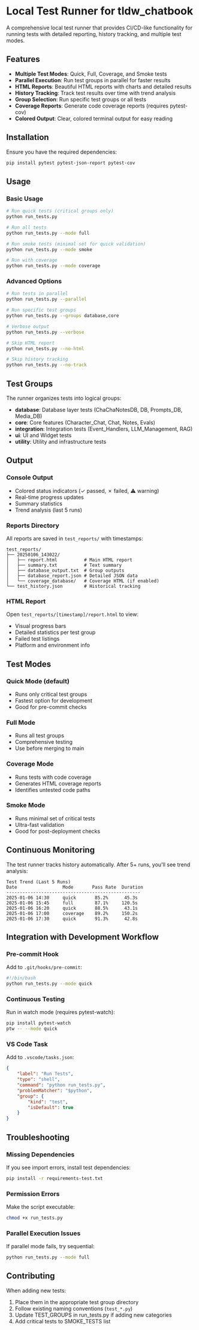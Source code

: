 # Local Test Runner for tldw_chatbook

A comprehensive local test runner that provides CI/CD-like functionality for running tests with detailed reporting, history tracking, and multiple test modes.

## Features

- **Multiple Test Modes**: Quick, Full, Coverage, and Smoke tests
- **Parallel Execution**: Run test groups in parallel for faster results
- **HTML Reports**: Beautiful HTML reports with charts and detailed results
- **History Tracking**: Track test results over time with trend analysis
- **Group Selection**: Run specific test groups or all tests
- **Coverage Reports**: Generate code coverage reports (requires pytest-cov)
- **Colored Output**: Clear, colored terminal output for easy reading

## Installation

Ensure you have the required dependencies:

```bash
pip install pytest pytest-json-report pytest-cov
```

## Usage

### Basic Usage

```bash
# Run quick tests (critical groups only)
python run_tests.py

# Run all tests
python run_tests.py --mode full

# Run smoke tests (minimal set for quick validation)
python run_tests.py --mode smoke

# Run with coverage
python run_tests.py --mode coverage
```

### Advanced Options

```bash
# Run tests in parallel
python run_tests.py --parallel

# Run specific test groups
python run_tests.py --groups database,core

# Verbose output
python run_tests.py --verbose

# Skip HTML report
python run_tests.py --no-html

# Skip history tracking  
python run_tests.py --no-track
```

## Test Groups

The runner organizes tests into logical groups:

- **database**: Database layer tests (ChaChaNotesDB, DB, Prompts_DB, Media_DB)
- **core**: Core features (Character_Chat, Chat, Notes, Evals)
- **integration**: Integration tests (Event_Handlers, LLM_Management, RAG)
- **ui**: UI and Widget tests
- **utility**: Utility and infrastructure tests

## Output

### Console Output
- Colored status indicators (✓ passed, ✗ failed, ⚠ warning)
- Real-time progress updates
- Summary statistics
- Trend analysis (last 5 runs)

### Reports Directory
All reports are saved in `test_reports/` with timestamps:

```
test_reports/
├── 20250106_143022/
│   ├── report.html          # Main HTML report
│   ├── summary.txt          # Text summary
│   ├── database_output.txt  # Group outputs
│   ├── database_report.json # Detailed JSON data
│   └── coverage_database/   # Coverage HTML (if enabled)
└── test_history.json        # Historical tracking
```

### HTML Report
Open `test_reports/[timestamp]/report.html` to view:
- Visual progress bars
- Detailed statistics per test group
- Failed test listings
- Platform and environment info

## Test Modes

### Quick Mode (default)
- Runs only critical test groups
- Fastest option for development
- Good for pre-commit checks

### Full Mode
- Runs all test groups
- Comprehensive testing
- Use before merging to main

### Coverage Mode
- Runs tests with code coverage
- Generates HTML coverage reports
- Identifies untested code paths

### Smoke Mode
- Runs minimal set of critical tests
- Ultra-fast validation
- Good for post-deployment checks

## Continuous Monitoring

The test runner tracks history automatically. After 5+ runs, you'll see trend analysis:

```
Test Trend (Last 5 Runs)
Date                 Mode       Pass Rate  Duration  
--------------------------------------------------
2025-01-06 14:30     quick       85.2%      45.3s
2025-01-06 15:45     full        87.1%     120.5s
2025-01-06 16:20     quick       88.5%      43.1s
2025-01-06 17:00     coverage    89.2%     150.2s
2025-01-06 17:30     quick       91.3%      42.8s
```

## Integration with Development Workflow

### Pre-commit Hook
Add to `.git/hooks/pre-commit`:

```bash
#!/bin/bash
python run_tests.py --mode quick
```

### Continuous Testing
Run in watch mode (requires pytest-watch):

```bash
pip install pytest-watch
ptw -- --mode quick
```

### VS Code Task
Add to `.vscode/tasks.json`:

```json
{
    "label": "Run Tests",
    "type": "shell",
    "command": "python run_tests.py",
    "problemMatcher": "$python",
    "group": {
        "kind": "test",
        "isDefault": true
    }
}
```

## Troubleshooting

### Missing Dependencies
If you see import errors, install test dependencies:
```bash
pip install -r requirements-test.txt
```

### Permission Errors
Make the script executable:
```bash
chmod +x run_tests.py
```

### Parallel Execution Issues
If parallel mode fails, try sequential:
```bash
python run_tests.py --mode full
```

## Contributing

When adding new tests:
1. Place them in the appropriate test group directory
2. Follow existing naming conventions (`test_*.py`)
3. Update TEST_GROUPS in run_tests.py if adding new categories
4. Add critical tests to SMOKE_TESTS list